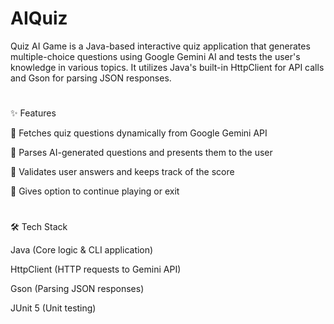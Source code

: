 # AIQuiz

Quiz AI Game is a Java-based interactive quiz application
that generates multiple-choice questions using Google 
Gemini AI and tests the user's knowledge in various 
topics. It utilizes Java's built-in HttpClient for API calls and Gson 
for parsing JSON responses.
#

✨ Features

🔹 Fetches quiz questions dynamically from Google Gemini API

🔹 Parses AI-generated questions and presents them to the user

🔹 Validates user answers and keeps track of the score

🔹 Gives option to continue playing or exit
#

🛠 Tech Stack

Java (Core logic & CLI application)

HttpClient (HTTP requests to Gemini API)

Gson (Parsing JSON responses)

JUnit 5 (Unit testing)